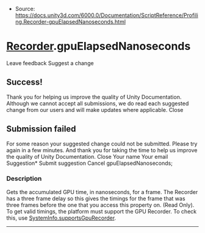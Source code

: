 * Source: https://docs.unity3d.com/6000.0/Documentation/ScriptReference/Profiling.Recorder-gpuElapsedNanoseconds.html

#  [Recorder](https://docs.unity3d.com/6000.0/Documentation/ScriptReference/Profiling.Recorder.html).gpuElapsedNanoseconds
Leave feedback
Suggest a change
## Success!
Thank you for helping us improve the quality of Unity Documentation. Although we cannot accept all submissions, we do read each suggested change from our users and will make updates where applicable.
Close
## Submission failed
For some reason your suggested change could not be submitted. Please <a>try again</a> in a few minutes. And thank you for taking the time to help us improve the quality of Unity Documentation.
Close
Your name Your email Suggestion* Submit suggestion
Cancel
gpuElapsedNanoseconds; 
### Description
Gets the accumulated GPU time, in nanoseconds, for a frame. The Recorder has a three frame delay so this gives the timings for the frame that was three frames before the one that you access this property on. (Read Only).
To get valid timings, the platform must support the GPU Recorder. To check this, use [SystemInfo.supportsGpuRecorder](https://docs.unity3d.com/6000.0/Documentation/ScriptReference/SystemInfo-supportsGpuRecorder.html).
* * *
